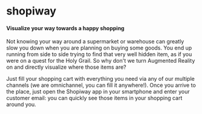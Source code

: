 # shopiway
#### Visualize your way towards a happy shopping


Not knowing your way around a supermarket or warehouse can greatly slow you down when you are planning on buying some goods. You end up running from side to side trying to find that very well hidden item, as if you were on a quest for the Holy Grail. So why don't we turn Augmented Reality on and directly visualize where those items are?

Just fill your shopping cart with everything you need via any of our multiple channels (we are omnichannel, you can fill it anywhere!). Once you arrive to the place, just open the Shopiway app in your smartphone and enter your customer email: you can quickly see those items in your shopping cart around you.
